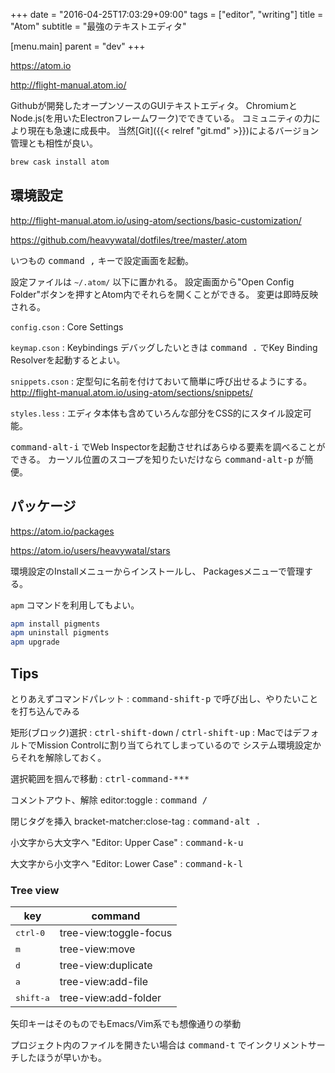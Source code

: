 +++
date = "2016-04-25T17:03:29+09:00"
tags = ["editor", "writing"]
title = "Atom"
subtitle = "最強のテキストエディタ"

[menu.main]
  parent = "dev"
+++

https://atom.io

http://flight-manual.atom.io/

Githubが開発したオープンソースのGUIテキストエディタ。
ChromiumとNode.js(を用いたElectronフレームワーク)でできている。
コミュニティの力により現在も急速に成長中。
当然[Git]({{< relref "git.md" >}})によるバージョン管理とも相性が良い。

```sh
brew cask install atom
```

## 環境設定

http://flight-manual.atom.io/using-atom/sections/basic-customization/

https://github.com/heavywatal/dotfiles/tree/master/.atom

いつもの <kbd>command ,</kbd> キーで設定画面を起動。

設定ファイルは `~/.atom/` 以下に置かれる。
設定画面から"Open Config Folder"ボタンを押すとAtom内でそれらを開くことができる。
変更は即時反映される。

`config.cson`
: Core Settings

`keymap.cson`
: Keybindings
  デバッグしたいときは <kbd>command .</kbd> でKey Binding Resolverを起動するとよい。

`snippets.cson`
: 定型句に名前を付けておいて簡単に呼び出せるようにする。
  http://flight-manual.atom.io/using-atom/sections/snippets/

`styles.less`
: エディタ本体も含めていろんな部分をCSS的にスタイル設定可能。

<kbd>command-alt-i</kbd> でWeb Inspectorを起動させればあらゆる要素を調べることができる。
カーソル位置のスコープを知りたいだけなら <kbd>command-alt-p</kbd> が簡便。


## パッケージ

https://atom.io/packages

https://atom.io/users/heavywatal/stars

環境設定のInstallメニューからインストールし、
Packagesメニューで管理する。

`apm` コマンドを利用してもよい。
```sh
apm install pigments
apm uninstall pigments
apm upgrade
```

## Tips

とりあえずコマンドパレット
: <kbd>command-shift-p</kbd> で呼び出し、やりたいことを打ち込んでみる

矩形(ブロック)選択
: <kbd>ctrl-shift-down</kbd> / <kbd>ctrl-shift-up</kbd>
: MacではデフォルトでMission Controlに割り当てられてしまっているので
  システム環境設定からそれを解除しておく。

選択範囲を掴んで移動
: <kbd>ctrl-command-***</kbd>

コメントアウト、解除 editor:toggle
: <kbd>command /</kbd>

閉じタグを挿入 bracket-matcher:close-tag
: <kbd>command-alt .</kbd>

小文字から大文字へ "Editor: Upper Case"
: <kbd>command-k-u</kbd>

大文字から小文字へ "Editor: Lower Case"
: <kbd>command-k-l</kbd>


### Tree view

key  | command
---- | ----
<kbd>ctrl-0</kbd> | tree-view:toggle-focus
<kbd>m</kbd> | tree-view:move
<kbd>d</kbd> | tree-view:duplicate
<kbd>a</kbd> | tree-view:add-file
<kbd>shift-a</kbd> | tree-view:add-folder

矢印キーはそのものでもEmacs/Vim系でも想像通りの挙動

プロジェクト内のファイルを開きたい場合は
<kbd>command-t</kbd> でインクリメントサーチしたほうが早いかも。
